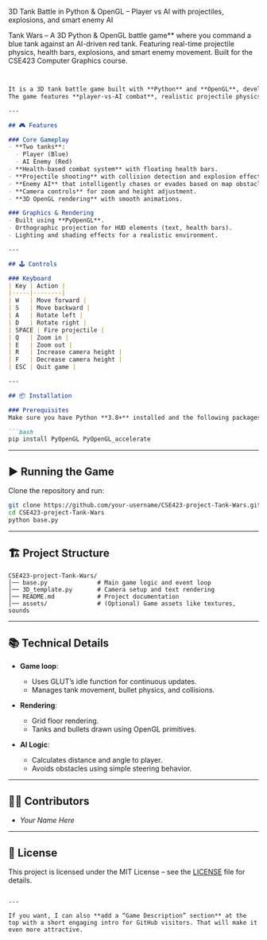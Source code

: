 
3D Tank Battle in Python & OpenGL – Player vs AI with projectiles, explosions, and smart enemy AI


Tank Wars – A 3D Python & OpenGL battle game** where you command a blue tank against an AI-driven red tank. Featuring real-time projectile physics, health bars, explosions, and smart enemy movement. Built for the CSE423 Computer Graphics course.



````markdown


It is a 3D tank battle game built with **Python** and **OpenGL**, developed as part of the CSE423 Computer Graphics course.  
The game features **player-vs-AI combat**, realistic projectile physics, health bars, explosions, and obstacle-aware enemy AI.

---

## 🎮 Features

### Core Gameplay
- **Two tanks**:
  - Player (Blue)
  - AI Enemy (Red)
- **Health-based combat system** with floating health bars.
- **Projectile shooting** with collision detection and explosion effects.
- **Enemy AI** that intelligently chases or evades based on map obstacles.
- **Camera controls** for zoom and height adjustment.
- **3D OpenGL rendering** with smooth animations.

### Graphics & Rendering
- Built using **PyOpenGL**.
- Orthographic projection for HUD elements (text, health bars).
- Lighting and shading effects for a realistic environment.

---

## 🕹️ Controls

### Keyboard
| Key | Action |
|-----|--------|
| W   | Move forward |
| S   | Move backward |
| A   | Rotate left |
| D   | Rotate right |
| SPACE | Fire projectile |
| Q   | Zoom in |
| E   | Zoom out |
| R   | Increase camera height |
| F   | Decrease camera height |
| ESC | Quit game |

---

## 📦 Installation

### Prerequisites
Make sure you have Python **3.8+** installed and the following packages:

```bash
pip install PyOpenGL PyOpenGL_accelerate
````

---

## ▶️ Running the Game

Clone the repository and run:

```bash
git clone https://github.com/your-username/CSE423-project-Tank-Wars.git
cd CSE423-project-Tank-Wars
python base.py
```

---

## 🏗️ Project Structure

```
CSE423-project-Tank-Wars/
│── base.py              # Main game logic and event loop
│── 3D_template.py       # Camera setup and text rendering
│── README.md            # Project documentation
│── assets/              # (Optional) Game assets like textures, sounds
```

---

## 📚 Technical Details

* **Game loop**:

  * Uses GLUT’s idle function for continuous updates.
  * Manages tank movement, bullet physics, and collisions.
* **Rendering**:

  * Grid floor rendering.
  * Tanks and bullets drawn using OpenGL primitives.
* **AI Logic**:

  * Calculates distance and angle to player.
  * Avoids obstacles using simple steering behavior.

---

## 👨‍💻 Contributors

* *Your Name Here*

---

## 📜 License

This project is licensed under the MIT License – see the [LICENSE](LICENSE) file for details.

```

---

If you want, I can also **add a “Game Description” section** at the top with a short engaging intro for GitHub visitors. That will make it even more attractive.
```
